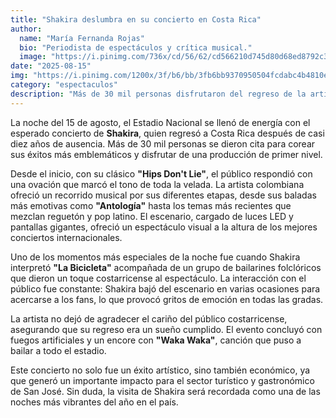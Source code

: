 ```yaml
---
title: "Shakira deslumbra en su concierto en Costa Rica"
author:
  name: "María Fernanda Rojas"
  bio: "Periodista de espectáculos y crítica musical."
  image: "https://i.pinimg.com/736x/cd/56/62/cd566210d745d80d68ed8792c3722ae1.jpg"
date: "2025-08-15"
img: "https://i.pinimg.com/1200x/3f/b6/bb/3fb6bb9370950504fcdabc4b4810e4be.jpg"
category: "espectaculos"
description: "Más de 30 mil personas disfrutaron del regreso de la artista colombiana después de diez años de ausencia."
---
```


La noche del 15 de agosto, el Estadio Nacional se llenó de energía con el esperado concierto de **Shakira**, quien regresó a Costa Rica después de casi diez años de ausencia. Más de 30 mil personas se dieron cita para corear sus éxitos más emblemáticos y disfrutar de una producción de primer nivel.

Desde el inicio, con su clásico **"Hips Don't Lie"**, el público respondió con una ovación que marcó el tono de toda la velada. La artista colombiana ofreció un recorrido musical por sus diferentes etapas, desde sus baladas más emotivas como **"Antología"** hasta los temas más recientes que mezclan reguetón y pop latino. El escenario, cargado de luces LED y pantallas gigantes, ofreció un espectáculo visual a la altura de los mejores conciertos internacionales.

Uno de los momentos más especiales de la noche fue cuando Shakira interpretó **"La Bicicleta"** acompañada de un grupo de bailarines folclóricos que dieron un toque costarricense al espectáculo. La interacción con el público fue constante: Shakira bajó del escenario en varias ocasiones para acercarse a los fans, lo que provocó gritos de emoción en todas las gradas.

La artista no dejó de agradecer el cariño del público costarricense, asegurando que su regreso era un sueño cumplido. El evento concluyó con fuegos artificiales y un encore con **"Waka Waka"**, canción que puso a bailar a todo el estadio.

Este concierto no solo fue un éxito artístico, sino también económico, ya que generó un importante impacto para el sector turístico y gastronómico de San José. Sin duda, la visita de Shakira será recordada como una de las noches más vibrantes del año en el país.
